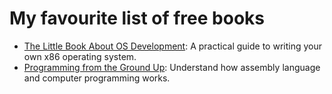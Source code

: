 # My favourite list of free books

- [The Little Book About OS Development](http://feederio.com/book/37/the-little-book-about-os-development): A practical guide to writing your own x86 operating system.
- [Programming from the Ground Up](http://feederio.com/book/35/programming-from-the-ground-up): Understand how assembly language and computer programming works.
